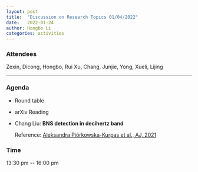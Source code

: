 ```yaml
---
layout: post
title:  "Discussion on Research Topics 01/04/2022"
date:   2022-01-24
author: Hongbo Li
categories: activities
---
```



### Attendees

Zexin, Dicong,  Hongbo, Rui Xu, Chang, Junjie, Yong, Xueli, Lijing

---

### Agenda

- Round table

- arXiv Reading 

- Chang Liu: **BNS detection in decihertz band**

  Reference: [Aleksandra Piórkowska-Kurpas et al., AJ, 2021](https://arxiv.org/abs/2005.08727)

### Time

13:30 pm -- 16:00 pm
